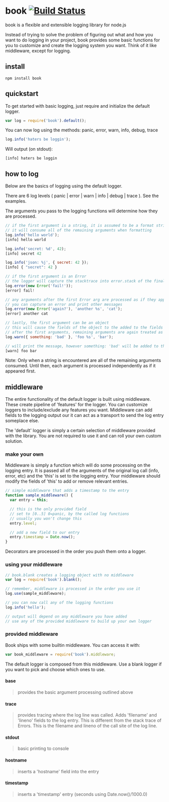 # book [![Build Status](https://secure.travis-ci.org/shtylman/node-book.png?branch=master)](http://travis-ci.org/shtylman/node-book) #

book is a flexible and extensible logging library for node.js

Instead of trying to solve the problem of figuring out what and how you want to do logging in your project, book provides some basic functions for you to customize and create the logging system you want. Think of it like middleware, except for logging.

## install

```
npm install book
```

## quickstart

To get started with basic logging, just require and initialize the default
logger.

```javascript
var log = require('book').default();
```

You can now log using the methods: panic, error, warn, info, debug, trace

```javascript
log.info('haters be loggin');
```

Will output (on stdout):
```
[info] haters be loggin
```

## how to log

Below are the basics of logging using the default logger.

There are 6 log levels ( panic | error | warn | info | debug | trace ). See the examples.

The arguments you pass to the logging functions will determine how they are processed.

```javascript
// if the first argument is a string, it is assumed to be a format string
// it will consume all of the remaining arguments when formatting
log.info('hello world');
[info] hello world

log.info('secret: %d', 42);
[info] secret 42

log.info('json: %j', { secret: 42 });
[info] { "secret": 42 }
```

```javascript
// if the first argument is an Error
// the logger will capture the stacktrace into error.stack of the final log entry
log.error(new Error('fail!'));
[error] fail!

// any arguments after the first Error arg are processed as if they appeared as the first
// you can capture an error and print other messages
log.error(new Error('again?'), 'another %s', 'cat');
[error] another cat
```

```javascript
// lastly, the first argument can be an object
// this will cause the fields of the object to the added to the fields of the final log entry
// after the first arguments, remaining arguments are again treated as if they were the first
log.warn({ something: 'bad' }, 'foo %s', 'bar');

// will print the message, however something: 'bad' will be added to the final log item
[warn] foo bar
```

Note: Only when a string is encountered are all of the remaining arguments consumed. Until then, each argument is processed independently as if it appeared first.

## middleware

The entire functionality of the default logger is built using middleware. These create pipeline of 'features' for the logger. You can customize loggers to include/exclude any features you want. Middleware can add fields to the logging output our it can act as a transport to send the log entry someplace else.

The 'default' logger is simply a certain selection of middleware provided with the library. You are not required to use it and can roll your own custom solution.

### make your own

Middleware is simply a function which will do some processing on the logging entry. It is passed all of the arguments of the original log call (info, error, etc) and the 'this' is set to the logging entry. Your middleware should modify the fields of 'this' to add or remove relevant entries.

```javascript
// simple middleware that adds a timestamp to the entry
function sample_middleware() {
  var entry = this;

  // this is the only provided field
  // set to [0..5] 0=panic, by the called log functions
  // usually you won't change this
  entry.level;

  // add a new field to our entry
  entry.timestamp = Date.now();
}
```

Decorators are processed in the order you push them onto a logger.

### using your middleware

```javascript
// book.blank creates a logging object with no middleware
var log = require('book').blank();

// remember, middleware is processed in the order you use it
log.use(sample_middleware);

// you can now call any of the logging functions
log.info('hello');

// output will depend on any middleware you have added
// use any of the provided middleware to build up your own logger
```

### provided middleware

Book ships with some builtin middleware. You can access it with:

```javascript
var book_middleware = require('book').middleware;
```

The default logger is composed from this middleware. Use a blank logger if you want to pick and choose which ones to use.

#### base
> provides the basic argument processing outlined above

#### trace
> provides tracing where the log line was called. Adds 'filename' and 'lineno' fields to the log entry.
  This is different from the stack trace of Errors. This is the filename and lineno of the call site of the log line.

#### stdout
> basic printing to console

#### hostname
> inserts a 'hostname' field into the entry

#### timestamp
> inserts a 'timestamp' entry (seconds using Date.now()/1000.0)

